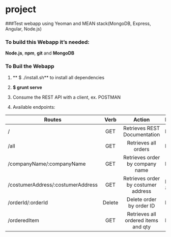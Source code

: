 # project
###Test webapp using Yeoman and MEAN stack(MongoDB, Express, Angular, Node.js)

### To build this Webapp it’s needed:
**Node.js**,
**npm**,
**git** and
**MongoDB**

### To Buil the Webapp

1. ** $ ./install.sh** to install all dependencies

2. **$ grunt serve**

3. Consume the REST API with a client, ex. POSTMAN

4. Available endpoints:


| Routes      						| Verb   | Action 							  | Example                                                  |
| ----------------------------------|:------:| :---------------------------------:|:--------------------------------------------------------|
| /     							| GET    | Retrieves REST Documentation 	  |http://localhost:9000/api/v1/                             |		
| /all      						| GET    | Retrieves all orders 			  |http://localhost:9000/api/v1/all 						 |
| /companyName/:companyName 		| GET    | Retrieves order by company name    |http://localhost:9000/api/v1/companyName/SuperTrader 	 |
| /costumerAddress/:costumerAddress | GET 	 | Retrieves order by costumer address|http://localhost:9000/api/v1/costumerAddress/Steindamm 80 |
| /orderId/:orderId      			| Delete | Delete order by order ID 		  |http://localhost:9000/api/v1/orderId002                   |
| /orderedItem 						| GET    | Retrieves all ordered items and qty|http://localhost:9000/api/v1/orderedItem                  |
